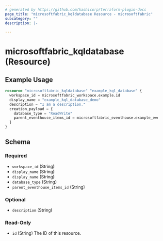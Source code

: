 ```yaml
---
# generated by https://github.com/hashicorp/terraform-plugin-docs
page_title: "microsoftfabric_kqldatabase Resource - microsoftfabric"
subcategory: ""
description: |-
  
---
```


# microsoftfabric_kqldatabase (Resource)



## Example Usage

```terraform
resource "microsoftfabric_kqldatabase" "example_kql_database" {
  workspace_id = microsoftfabric_workspace.example.id
  display_name = "example_kql_database_demo"
  description = "I am a description."
  creation_payload = {
    database_type = "ReadWrite"
    parent_eventhouse_items_id = microsoftfabric_eventhouse.example_eventhouse.id
  }
}
```

<!-- schema generated by tfplugindocs -->
## Schema

### Required

- `workspace_id` (String)
- `display_name` (String)
- `display_name` (String)
- `database_type` (String)
- `parent_eventhouse_items_id` (String)

### Optional

- `description` (String)

### Read-Only

- `id` (String) The ID of this resource.

